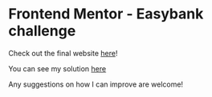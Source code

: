 # Frontend Mentor - Easybank challenge

Check out the final website [here](https://faha1999.github.io/Space-tourism/home.html)!

You can see my solution [here]( https://www.frontendmentor.io/solutions/space-tourism-website-using-html-scss-and-js-nVC0FpdbV)

Any suggestions on how I can improve are welcome!
